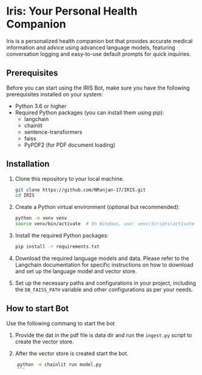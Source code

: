 

# Iris: Your Personal Health Companion

Iris is a personalized health companion bot that provides accurate medical information and advice using advanced language models, featuring conversation logging and easy-to-use default prompts for quick inquiries.

## Prerequisites

Before you can start using the IRIS Bot, make sure you have the following prerequisites installed on your system:

- Python 3.6 or higher
- Required Python packages (you can install them using pip):
    - langchain
    - chainlit
    - sentence-transformers
    - faiss
    - PyPDF2 (for PDF document loading)

## Installation

1. Clone this repository to your local machine.

    ```bash
    git clone https://github.com/NRanjan-17/IRIS.git
    cd IRIS
    ```

2. Create a Python virtual environment (optional but recommended):

    ```bash
    python -m venv venv
    source venv/bin/activate  # On Windows, use: venv\Scripts\activate
    ```

3. Install the required Python packages:

    ```bash
    pip install -r requirements.txt
    ```

4. Download the required language models and data. Please refer to the Langchain documentation for specific instructions on how to download and set up the language model and vector store.

5. Set up the necessary paths and configurations in your project, including the `DB_FAISS_PATH` variable and other configurations as per your needs.

## How to start Bot

Use the following commang to start the bot

1. Provide the dat in the pdf file is data dir and run the `ingest.py` script to create the vector store.

2. After the vector store is created start the bot.

```bash
    python -m chainlit run model.py
    ```